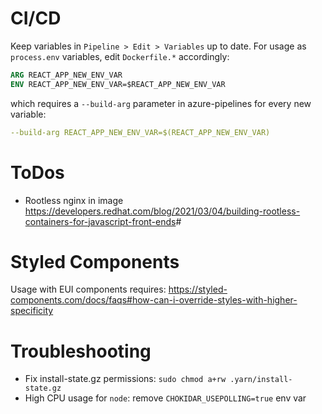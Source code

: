# CI/CD

Keep variables in ``Pipeline > Edit > Variables`` up to date.
For usage as ``process.env`` variables, edit ``Dockerfile.*`` accordingly:

```dockerfile
ARG REACT_APP_NEW_ENV_VAR
ENV REACT_APP_NEW_ENV_VAR=$REACT_APP_NEW_ENV_VAR
```

which requires a ``--build-arg`` parameter in azure-pipelines for every new variable:

```yaml
--build-arg REACT_APP_NEW_ENV_VAR=$(REACT_APP_NEW_ENV_VAR)
```

# ToDos

- Rootless nginx in image
  <https://developers.redhat.com/blog/2021/03/04/building-rootless-containers-for-javascript-front-ends>#

# Styled Components

Usage with EUI components requires:
<https://styled-components.com/docs/faqs#how-can-i-override-styles-with-higher-specificity>

# Troubleshooting

- Fix install-state.gz permissions: ``sudo chmod a+rw .yarn/install-state.gz``
- High CPU usage for ``node``: remove ``CHOKIDAR_USEPOLLING=true`` env var
